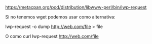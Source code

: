 https://metacpan.org/pod/distribution/libwww-perl/bin/lwp-request<Paste>

Si no tenemos wget podemos usar como alternativa:

lwp-request -o dump http://web.com/file > file

O como curl
lwp-request http://web.com/file
